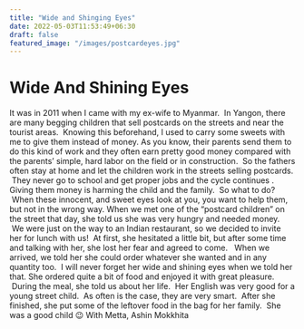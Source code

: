 ```yaml
---
title: "Wide and Shinging Eyes"
date: 2022-05-03T11:53:49+06:30
draft: false
featured_image: "/images/postcardeyes.jpg"
---
```


# Wide And Shining Eyes
It was in 2011 when I came with my ex-wife to Myanmar.  In Yangon, there are many begging children that sell postcards on the streets and near the tourist areas.  Knowing this beforehand, I used to carry some sweets with me to give them instead of money.
As you know, their parents send them to do this kind of work and they often earn pretty good money compared with the parents’ simple, hard labor on the field or in construction.  So the fathers often stay at home and let the children work in the streets selling postcards.  They never go to school and get proper jobs and the cycle continues .
Giving them money is harming the child and the family.  So what to do?  When these innocent, and sweet eyes look at you, you want to help them, but not in the wrong way.
When we met one of the “postcard children” on the street that day, she told us she was very hungry and needed money.  We were just on the way to an Indian restaurant, so we decided to invite her for lunch with us!  At first, she hesitated a little bit, but after some time and talking with her, she lost her fear and agreed to come.   When we arrived, we told her she could order whatever she wanted and in any quantity too.  I will never forget her wide and shining eyes when we told her that.
She ordered quite a bit of food and enjoyed it with great pleasure.  During the meal, she told us about her life.  Her English was very good for a young street child.  As often is the case, they are very smart.  After she finished, she put some of the leftover food in the bag for her family.  She was a good child 😉
With Metta,
Ashin Mokkhita
